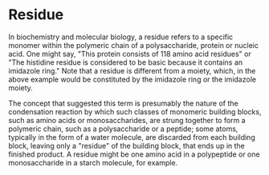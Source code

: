 # Residue

In biochemistry and molecular biology, a residue refers to a specific monomer within the polymeric chain of a polysaccharide, protein or nucleic acid. One might say, "This protein consists of 118 amino acid residues" or "The histidine residue is considered to be basic because it contains an imidazole ring." Note that a residue is different from a moiety, which, in the above example would be constituted by the imidazole ring or the imidazole moiety.

The concept that suggested this term is presumably the nature of the condensation reaction by which such classes of monomeric building blocks, such as amino acids or monosaccharides, are strung together to form a polymeric chain, such as a polysaccharide or a peptide; some atoms, typically in the form of a water molecule, are discarded from each building block, leaving only a "residue" of the building block, that ends up in the finished product. A residue might be one amino acid in a polypeptide or one monosaccharide in a starch molecule, for example.